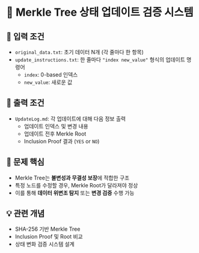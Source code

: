 # 🧪 Merkle Tree 상태 업데이트 검증 시스템

## 🔢 입력 조건

- `original_data.txt`: 초기 데이터 N개 (각 줄마다 한 항목)
- `update_instructions.txt`: 한 줄마다 `"index new_value"` 형식의 업데이트 명령어
  - `index`: 0-based 인덱스
  - `new_value`: 새로운 값

## 🎯 출력 조건

- `UpdateLog.md`: 각 업데이트에 대해 다음 정보 출력
  - 업데이트 인덱스 및 변경 내용
  - 업데이트 전후 Merkle Root
  - Inclusion Proof 결과 (`YES` or `NO`)

## 🧠 문제 핵심

- Merkle Tree는 **불변성과 무결성 보장**에 적합한 구조
- 특정 노드를 수정할 경우, Merkle Root가 달라져야 정상
- 이를 통해 **데이터 위변조 탐지** 또는 **변경 검증** 수행 가능

## 💡 관련 개념

- SHA-256 기반 Merkle Tree
- Inclusion Proof 및 Root 비교
- 상태 변화 검증 시스템 설계
